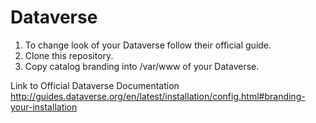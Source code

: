 # Dataverse

1. To change look of your Dataverse follow their official guide.  
2. Clone this repository.
3. Copy catalog branding into /var/www of your Dataverse.  

Link to Official Dataverse Documentation  
http://guides.dataverse.org/en/latest/installation/config.html#branding-your-installation